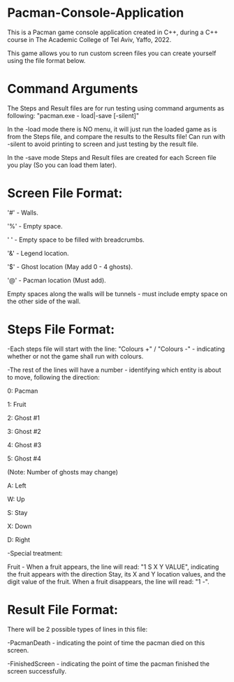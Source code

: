 # Pacman-Console-Application
 This is a Pacman game console application created in C++, during a C++ course in The Academic College of Tel Aviv, Yaffo, 2022.
 
 This game allows you to run custom screen files you can create yourself using the file format below.
 
# Command Arguments
 The Steps and Result files are for run testing using command arguments as following: "pacman.exe - load|-save [-silent]"
 
 In the -load mode there is NO menu, it will just run the loaded game as is from the Steps file, and compare the results to the Results file!
 Can run with -silent to avoid printing to screen and just testing by the result file.
  
 In the -save mode Steps and Result files are created for each Screen file you play (So you can load them later).
 
# Screen File Format:
 
 '#' - Walls.
 
 '%' - Empty space.
 
 ' ' - Empty space to be filled with breadcrumbs.
 
 '&' - Legend location.
 
 '$' - Ghost location (May add 0 - 4 ghosts).
 
 '@' - Pacman location (Must add).
 
 Empty spaces along the walls will be tunnels - must include empty space on the other side of the wall.
 
# Steps File Format:
 
 -Each steps file will start with the line: "Colours +" / "Colours -" - indicating whether or not the game shall run with colours.
 
 -The rest of the lines will have a number - identifying which entity is about to move, following the direction:
 
 0: Pacman
 
 1: Fruit
 
 2: Ghost #1
 
 3: Ghost #2
 
 4: Ghost #3
 
 5: Ghost #4
 
 (Note: Number of ghosts may change)
 
 A: Left
 
 W: Up
 
 S: Stay
 
 X: Down
 
 D: Right
 
 -Special treatment:
 
 Fruit - When a fruit appears, the line will read: "1 S X Y VALUE", indicating the fruit appears with the direction Stay,
 its X and Y location values, and the digit value of the fruit.
 When a fruit disappears, the line will read: "1 -".
 
# Result File Format:
 
 There will be 2 possible types of lines in this file:
 
 -PacmanDeath <Time Stamp> - indicating the point of time the pacman died on this screen.
 
 -FinishedScreen <Time Stamp> - indicating the point of time the pacman finished the screen successfully.
